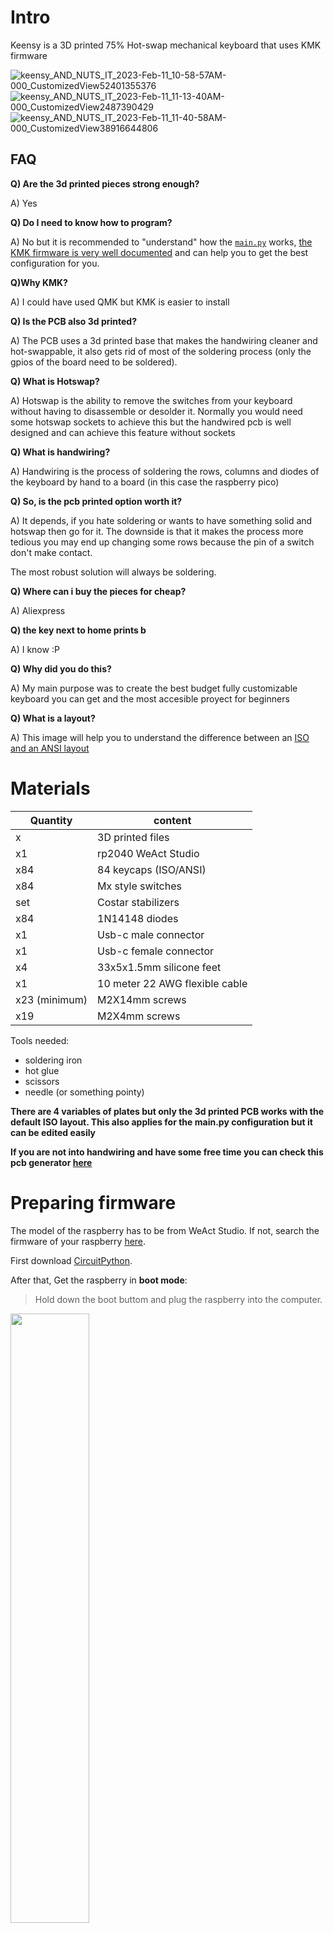 # Intro

Keensy is a 3D printed 75% Hot-swap mechanical keyboard that uses KMK firmware 



  
 ![keensy_AND_NUTS_IT_2023-Feb-11_10-58-57AM-000_CustomizedView52401355376](https://user-images.githubusercontent.com/77059171/218270925-da948f2e-8f14-4177-8bd7-bf39c40e3c5f.jpg)
![keensy_AND_NUTS_IT_2023-Feb-11_11-13-40AM-000_CustomizedView2487390429](https://user-images.githubusercontent.com/77059171/218270934-9f58ebad-08a8-40f8-88e4-2aa93de455f2.jpg)
![keensy_AND_NUTS_IT_2023-Feb-11_11-40-58AM-000_CustomizedView38916644806](https://user-images.githubusercontent.com/77059171/218270943-a1067d05-0e76-4f87-b945-1ca89e01d9b2.png)
</p>



## FAQ

**Q) Are the 3d printed pieces strong enough?**

A) Yes

**Q) Do I need to know how to program?**

A) No but it is recommended to "understand" how the [`main.py`](https://github.com/javiverdu/Keensy/blob/main/main.py) works, [the KMK firmware is very well documented](https://github.com/KMKfw/kmk_firmware) and can help you to get the best configuration for you.

**Q)Why KMK?**

A) I could have used QMK but KMK is easier to install

**Q) Is the PCB also 3d printed?**

A) The PCB uses a 3d printed base that makes the handwiring cleaner and hot-swappable, it also gets rid of most of the soldering process (only the gpios of the board need to be soldered).

**Q) What is Hotswap?**

A) Hotswap is the ability to remove the switches from your keyboard without having to disassemble or desolder it. Normally you would need some hotswap sockets to achieve this but the handwired pcb is well designed and can achieve this feature without sockets

**Q) What is handwiring?**

A) Handwiring is the process of soldering the rows, columns and diodes of the keyboard by hand to a board (in this case the raspberry pico)

**Q) So, is the pcb printed option worth it?**

A) It depends, if you hate soldering or wants to have something solid and hotswap then go for it. The downside is that it makes the process more tedious you may end up changing some rows because the pin of a switch don't make contact.

The most robust solution will always be soldering.

**Q) Where can i buy the pieces for cheap?**

A) Aliexpress

**Q) the key next to home prints b**

A) I know :P

**Q) Why did you do this?**

A) My main purpose was to create the best budget fully customizable keyboard you can get and the most accesible proyect for beginners

**Q) What is a layout?**

A) This image will help you to understand the difference between an [ISO and an ANSI layout](https://acf.geeknetic.es/imgw/imagenes/auto/2021/6/9/sue-teclados-ansi-iso.png?f=webp)

# Materials

| Quantity  | content |
| ------------- | ------------- |
| x | 3D printed files |
| x1  | rp2040 WeAct Studio  |
| x84  | 84 keycaps (ISO/ANSI) |
| x84 | Mx style switches |
| set | Costar stabilizers |
| x84 | 1N14148 diodes |
| x1  | Usb-c male connector |
| x1  | Usb-c female connector |
| x4 | 33x5x1.5mm silicone feet |
| x1 | 10 meter 22 AWG flexible cable |
| x23 (minimum) |  M2X14mm screws  |
| x19  | M2X4mm screws |

Tools needed:
- soldering iron
- hot glue
- scissors
- needle (or something pointy)

**There are 4 variables of plates but only the 3d printed PCB works with the default ISO layout. This also applies for the main.py configuration but it can be edited easily**

**If you are not into handwiring and have some free time you can check this pcb generator [here](https://github.com/50an6xy06r6n/hotswap_pcb_generator)**

# Preparing firmware

The model of the raspberry has to be from WeAct Studio. If not, search the firmware of your raspberry [here](https://circuitpython.org/downloads).

First download [CircuitPython](https://circuitpython.org/board/weact_studio_pico/).

After that, Get the raspberry in **boot mode**: 

> Hold down the boot buttom and plug the raspberry into the computer.

<img width="50%" src="https://user-images.githubusercontent.com/77059171/218272883-652900b1-0b6d-4e69-815d-08e58389cdb1.png">

Now, the computer should detect a new external storage.

Drag the downloaded UF2 file to the Pico. The storage will reset and appear with the name CIRCUITPY.

Now we have to install the KMK firmware.

Grab the latest version of [KMK](https://github.com/KMKfw/kmk_firmware) and extract all the files from the zip.

Copy the kmk folder and the boot.py to the raspberry.

Download and copy the [`main.py`](https://github.com/javiverdu/Keensy/blob/main/main.py) to the raspberry.

You're done!

# PCB assembly

This is the most tedious part of the build, it will take you some time to finish it.


You will need [this diode bending cube](https://github.com/50an6xy06r6n/hotswap_pcb_generator/blob/main/stl/diode_bending_templates/mx_improved_diode_bending_template.stl):

this is the 3d printed pcb:
![pcb_front](https://user-images.githubusercontent.com/77059171/218271015-1a5cc7f7-a20f-43bd-9953-fb5b0d73933a.png)

We will start at the back of the board with the columns of the matrix.

## Columns

![pcb_back](https://user-images.githubusercontent.com/77059171/218271016-5bd20b9a-7bfe-466c-975b-f2e9d2b81f7b.png)

For better cable management mark the position where the raspberry board will be. This will help you to know 
the length of the cables.
> Be careful with the holes of the screws!
> Do NOT glue the board into the pcb (yet)

![pcb_back](https://user-images.githubusercontent.com/77059171/218273965-b49f7c9c-ab78-425b-bef8-e3f9dda4a9fe.png)

This is is the diagram of the weact studio rp2040, the GPX pins will be used for the matrix of the keyboard.

The order of the pins can be specified in the [`main.py`](https://github.com/javiverdu/Keensy/blob/main/main.py) which means that you can solder the cables wherever you want as long as you modify the file.
>Note: GND are not GPIO pins, do not use them.

<img width="40%" src="https://user-images.githubusercontent.com/77059171/218274319-28368ab4-c421-4ff6-bc2f-a8e217b59c9d.jpeg">

Put the cables in the columns and cut them with the enough length to join their respective pin.
>If the cables won't fit in the columns you can use silver wire as long as you secure the conection between the wire and the diode.

>If you didn't understand this don't worry, it is the next step


Here is my setup:

![COLUMNS](https://user-images.githubusercontent.com/77059171/218275540-8f00776f-204b-450d-9370-33bc6547fef5.png)


## Diodes


Here comes the worst part of the build, you have been warmed.

The best way to show how the diodes are conected to the columns is with these pictures

> pointy thing and [diode bending cube](https://github.com/50an6xy06r6n/hotswap_pcb_generator/blob/main/stl/diode_bending_templates/mx_improved_diode_bending_template.stl) are needed here

the diode pins will be here

![Screenshot_1](https://user-images.githubusercontent.com/77059171/218276803-220dad54-e544-4a70-a26b-66b8f1bf7fbb.png)
![caca](https://user-images.githubusercontent.com/77059171/218276926-45109aa2-2294-4161-be2c-61f1a33dd053.png)

The connection between the column and the pin is formed by going through the cable.


Here is where the pointy thing comes in handy.

Check where the hole of the column is and prick the cable.
> The tinier the hole the less will fail the conexion

<img src="https://user-images.githubusercontent.com/77059171/197513592-ae4d662f-2725-4259-8ddc-07ca1a2fb7b5.png">
<img src="https://user-images.githubusercontent.com/77059171/197513595-618ac596-a999-4fd4-b1f6-e334db974f62.png">

Do the same with all the columns.

## Bending Diodes

You will need to do this at least 84 times 

<img src="https://user-images.githubusercontent.com/77059171/197514755-90bb6a7d-5171-4165-b815-3526b5fb4c9f.png">
<img src="https://user-images.githubusercontent.com/77059171/197514763-71bf9795-2e87-448d-b0ca-1d694bfb5139.png">
<img src="https://user-images.githubusercontent.com/77059171/197514766-f7fec248-f870-4ca9-afa1-0133285df3b7.png">
<img src="https://user-images.githubusercontent.com/77059171/197514768-1df9660b-df81-49e2-acae-0ad455548230.png">

## Mounting the Diodes

>Note: check the Diode orientation
<img width="1125" src="https://user-images.githubusercontent.com/77059171/197513597-7421e924-2184-40b1-8982-4b5453a2ace7.png">



<img width="1125" src="https://user-images.githubusercontent.com/77059171/197513599-e50b8574-73cf-4c6b-b42f-9b8525960c7e.png">
<img width="1125" src="https://user-images.githubusercontent.com/77059171/197513604-9f14fefa-2a90-467a-b6c7-1389f41f7929.png">

with all the diodes mounted to the columns you can now hot glue the raspberry to the pcb (make sure to put a layer of hot glue on the pcb 

before)
> You can also add some hot glue to the cables 

## Rows

The rows just need to solder the cables to their respective pin and good cable management.

> Note: The ISO enter is connected in the third row


## Usb-C Cable

You will need a usb c male to female cable. You can buy usb-c connectors and solder the cables or buy one.


Your printed PCB should look like this: 

![pcb11](https://user-images.githubusercontent.com/77059171/197513607-f82ca05a-25a7-458b-9c98-04b720e4c8ba.jpeg)


![pcb12](https://user-images.githubusercontent.com/77059171/197513608-b7ce56fa-b938-4343-9fe7-694ba7b8dd3d.jpeg)
>This was the first prototype of the pcb

now you can connect the pcb to the PC and check if all the keys work as it should with a keyboard tester and something to bridge the connections of the matrix

# Putting all together

> Check if all the keys are working before mounting the case

## Mounting the PCB

glue the usb adapter to the hole case (usb-c hole) place the pcb to the case, be careful not to pinch the wires.

now you can use the M2x4mm screws to secure the pcb to the case.
![case_pcb](https://user-images.githubusercontent.com/77059171/218313886-1fa5fe3e-e407-454a-ae53-a6a50f59697b.png)

## Mounting the stabilizers

![keensy_AND_NUTS_IT_2023-Feb-11_12-43-35PM-000_CustomizedView1329393190](https://user-images.githubusercontent.com/77059171/218312721-a8142374-f820-4a1f-9fc4-6806e6fa1086.png)

For the stabilizers you will need at least one for the spacebar in order to make it work properly

![costar_stab](https://user-images.githubusercontent.com/77059171/218314234-cf49fc51-e5a4-4beb-b6d2-441d05167409.png)

The stabilizers need to be installed in a specific orientation

![costar_installed](https://user-images.githubusercontent.com/77059171/218314420-5eac41b4-2aec-48bc-a5f2-4c3c1dc00ead.png)

You can put the rest of the costar pieces later. If you don't know how to install the stabilizers [this video may help you](https://www.youtube.com/watch?v=I31wrZvmdkI)

## Mounting the case

take the plate and the case and put it upside-down. make sure the case and the plate is alined and start putting in the screws
> There should be the less gap possible between the plate and the case

![keensy_AND_NUTS_IT_2023-Feb-12_02-00-19PM-000_CustomizedView29306077820](https://user-images.githubusercontent.com/77059171/218316560-12c908d5-f0d4-4e41-b75f-df1e4895eefa.png)

You can now put the silicone feet.

## Mounting the switches

The switches are installed in a specific orientation.

It is recommended to check if the switch works before mounting the next one.
This part is where the switch tends to fail as the upper pin needs to go through the row cable


![keensy_AND_NUTS_IT_2023-Feb-12_02-06-20PM-000_CustomizedView13376214790](https://user-images.githubusercontent.com/77059171/218316576-89118b33-4bbc-4010-9749-c55eb989af59.png)

You can now mount the costar stabilizers and the keycaps.


## You're Done!

Congratulations! You can now enjoy your new finished keyboard and tweak it however you like.


# Credits

* Thanks to [50an6xy06r6n](https://github.com/50an6xy06r6n/hotswap_pcb_generator) and [stingray127](https://github.com/stingray127/handwirehotswap) for the inspiration of the PCB.

